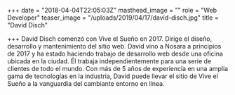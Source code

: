 +++
date = "2018-04-04T22:05:03Z"
masthead_image = ""
role = "Web Developer"
teaser_image = "/uploads/2019/04/17/david-disch.jpg"
title = "David Disch"

+++
David Disch comenzó con Vive el Sueño en 2017. Dirige el diseño, desarrollo y mantenimiento del sitio web. David vino a Nosara a principios de 2017 y ha estado haciendo trabajo de desarrollo web desde una oficina ubicada en la ciudad. Él trabaja independientemente para una serie de clientes de todo el mundo. Con más de 5 años de experiencia en una amplia gama de tecnologías en la industria, David puede llevar el sitio de Vive el Sueño a la vanguardia del cambiante entorno en línea.